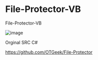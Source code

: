 # File-Protector-VB
File-Protector-VB

![image](https://user-images.githubusercontent.com/74623428/232862696-506b8bf4-c36d-47fb-9568-cb044e2209dd.png)

Orginal SRC C#

https://github.com/OTGeek/File-Protector
